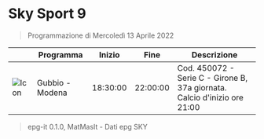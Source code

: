 # Sky Sport 9
> Programmazione di Mercoledì 13 Aprile 2022

||Programma|Inizio|Fine|Descrizione|
|---|---|---|---|---|
|![Icon](https://guidatv.sky.it/uuid/98cb3cdb-61d7-42d3-a014-127ebb2f03ff/cover?md5ChecksumParam=7664f6acd44ca39b08b4fd458abf95e9)|Gubbio - Modena|18:30:00|22:00:00|Cod. 450072 - Serie C - Girone B, 37a giornata. Calcio d&#039;inizio ore 21:00



 > epg-it 0.1.0, MatMasIt - Dati epg SKY
